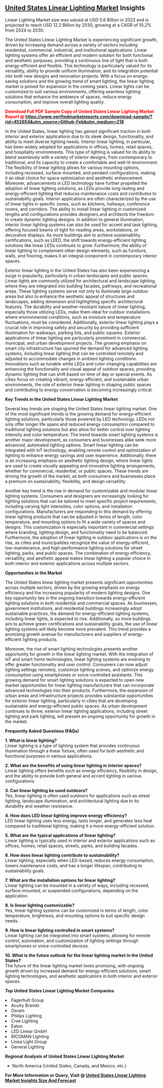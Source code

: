 <h2><a href="https://www.verifiedmarketreports.com/download-sample/?rid=452654&amp;utm_source=Github-Feb&amp;utm_medium=218" target="_blank">United States Linear Lighting Market</a> Insights</h2><p>Linear Lighting Market size was valued at USD 5.6 Billion in 2022 and is projected to reach USD 12.2 Billion by 2030, growing at a CAGR of 10.2% from 2024 to 2030.</p><p><p>The United States Linear Lighting Market is experiencing significant growth, driven by increasing demand across a variety of sectors including residential, commercial, industrial, and institutional applications. Linear lighting systems offer an efficient and modern solution for both functional and aesthetic purposes, providing a continuous line of light that is both energy-efficient and flexible. This technology is particularly valued for its versatility, ability to provide uniform illumination, and its integration potential into both new designs and renovation projects. With a focus on energy-saving solutions and the growing trend of smart lighting, the linear lighting market is poised for expansion in the coming years. Linear lights can be customized to suit various environments, offering seamless lighting solutions that enhance the ambience of spaces, reduce energy consumption, and improve overall lighting quality. <strong><p><span class=""><span style="color: #ff0000;"><strong>Download Full PDF Sample Copy of United States Linear Lighting Market Report</strong> @ </span><a href="https://www.verifiedmarketreports.com/download-sample/?rid=452654&amp;utm_source=Github-Feb&amp;utm_medium=218" target="_blank">https://www.verifiedmarketreports.com/download-sample/?rid=452654&amp;utm_source=Github-Feb&amp;utm_medium=218</a></span></p></strong></p> <p>In the United States, linear lighting has gained significant traction in both interior and exterior applications due to its sleek design, functionality, and ability to meet diverse lighting needs. Interior linear lighting, in particular, has been widely adopted for applications in offices, homes, retail spaces, and hospitality environments. This type of lighting is valued for its ability to blend seamlessly with a variety of interior designs, from contemporary to traditional, and its capacity to create a comfortable and well-lit environment. The flexibility of linear lighting allows for various mounting options, including recessed, surface-mounted, and pendant configurations, making it an ideal choice for space optimization and aesthetic enhancement. Moreover, advancements in LED technology have further propelled the adoption of linear lighting solutions, as LEDs provide long-lasting and energy-efficient lighting that reduces maintenance costs and contributes to sustainability goals. Interior applications are often characterized by the use of linear lights in specific zones, such as kitchens, hallways, conference rooms, and corridors. The ability to install linear lighting in customized lengths and configurations provides designers and architects the freedom to create dynamic lighting designs. In addition to general illumination, interior linear lighting systems can also be used for accent and task lighting, offering focused beams of light for reading areas, workstations, or decorative displays. As more buildings aim to achieve sustainability certifications, such as LEED, the shift towards energy-efficient lighting solutions like linear LEDs continues to grow. Furthermore, the ability of linear lighting to complement other design elements, such as furniture, walls, and flooring, makes it an integral component in contemporary interior spaces. <p>Exterior linear lighting in the United States has also been experiencing a surge in popularity, particularly in urban landscapes and public spaces. Linear lights are commonly utilized for architectural and landscape lighting, where they are integrated into building facades, pathways, and recreational areas. These lighting systems serve not only to illuminate large outdoor areas but also to enhance the aesthetic appeal of structures and landscapes, adding dimension and highlighting specific architectural features. The durability and weather-resistant nature of linear lighting, especially those utilizing LEDs, make them ideal for outdoor installations where environmental conditions, such as moisture and temperature fluctuations, must be considered. Additionally, exterior linear lighting plays a crucial role in improving safety and security by providing sufficient illumination for walkways, parking lots, and public squares. Exterior applications of linear lighting are particularly prominent in commercial, municipal, and urban development projects. The growing emphasis on smart city infrastructure has spurred the demand for advanced lighting systems, including linear lighting that can be controlled remotely and adjusted to accommodate changes in ambient lighting conditions. Innovations such as tunable white LEDs and color-changing capabilities are enhancing the functionality and visual appeal of outdoor spaces, providing dynamic lighting that can shift based on time of day or special events. As cities focus on creating vibrant, energy-efficient, and sustainable urban environments, the role of exterior linear lighting in shaping public spaces and contributing to energy conservation is becoming increasingly critical. <p><strong>Key Trends in the United States Linear Lighting Market</strong></p> <p>Several key trends are shaping the United States linear lighting market. One of the most significant trends is the growing demand for energy-efficient lighting solutions, particularly those powered by LED technology. LEDs not only offer longer life spans and reduced energy consumption compared to traditional lighting solutions but also allow for better control over lighting intensity and color temperature. The trend towards smart lighting systems is another major development, as consumers and businesses alike seek more advanced, automated lighting options. Smart linear lighting can be integrated with IoT technology, enabling remote control and optimization of lighting to enhance energy savings and user experience. Additionally, there is an increasing emphasis on aesthetic lighting design, where linear lights are used to create visually appealing and innovative lighting arrangements, whether for commercial, residential, or public spaces. These trends are driving the growth of the market, as both consumers and businesses place a premium on sustainability, flexibility, and design versatility. <p>Another key trend is the rise in demand for customizable and modular linear lighting systems. Consumers and designers are increasingly looking for lighting solutions that can be tailored to meet specific project requirements, including varying light intensities, color options, and installation configurations. Manufacturers are responding to this demand by offering linear lighting products that can be adjusted in terms of length, color temperature, and mounting options to fit a wide variety of spaces and designs. This customization is especially important in commercial settings where branding, lighting design, and functionality need to be balanced. Furthermore, the adoption of linear lighting in outdoor applications is on the rise, as cities and municipalities recognize the value of energy-efficient, low-maintenance, and high-performance lighting solutions for street lighting, parks, and public spaces. The combination of energy efficiency, versatility, and aesthetic appeal makes linear lighting a popular choice in both interior and exterior applications across multiple sectors. <p><strong>Opportunities in the Market</strong></p> <p>The United States linear lighting market presents significant opportunities across multiple sectors, driven by the growing emphasis on energy efficiency and the increasing popularity of modern lighting designs. One key opportunity lies in the ongoing transition towards energy-efficient lighting solutions in both residential and commercial spaces. As businesses, government institutions, and residential buildings increasingly adopt sustainable practices, the demand for energy-efficient lighting systems, including linear lights, is expected to rise. Additionally, as more buildings aim to achieve green certifications and sustainability goals, the use of linear lighting systems will likely become more prevalent. This trend provides a promising growth avenue for manufacturers and suppliers of energy-efficient lighting products. <p>Moreover, the rise of smart lighting technologies presents another opportunity for growth in the linear lighting market. With the integration of IoT and smart home technologies, linear lighting systems are evolving to offer greater functionality and user control. Consumers can now adjust lighting settings remotely, customize lighting scenes, and optimize energy consumption using smartphones or voice-controlled assistants. This growing demand for smart lighting solutions is expected to open new market opportunities for linear lighting manufacturers that can incorporate advanced technologies into their products. Furthermore, the expansion of urban areas and infrastructure projects provides substantial opportunities for exterior linear lighting, particularly in cities that are developing sustainable and energy-efficient public spaces. As urban development continues to thrive, exterior linear lighting applications, including street lighting and park lighting, will present an ongoing opportunity for growth in the market. <p><strong>Frequently Asked Questions (FAQs)</strong></p> <p><strong>1. What is linear lighting?</strong><br>Linear lighting is a type of lighting system that provides continuous illumination through a linear fixture, often used for both aesthetic and functional purposes in various applications.</p> <p><strong>2. What are the benefits of using linear lighting in interior spaces?</strong><br>Linear lighting offers benefits such as energy efficiency, flexibility in design, and the ability to provide both general and accent lighting in various configurations.</p> <p><strong>3. Can linear lighting be used outdoors?</strong><br>Yes, linear lighting is often used outdoors for applications such as street lighting, landscape illumination, and architectural lighting due to its durability and weather resistance.</p> <p><strong>4. How does LED linear lighting improve energy efficiency?</strong><br>LED linear lighting uses less energy, lasts longer, and generates less heat compared to traditional lighting, making it a more energy-efficient solution.</p> <p><strong>5. What are the typical applications of linear lighting?</strong><br>Linear lighting is typically used in interior and exterior applications such as offices, homes, retail spaces, streets, parks, and building facades.</p> <p><strong>6. How does linear lighting contribute to sustainability?</strong><br>Linear lighting, especially when LED-based, reduces energy consumption, lowers maintenance costs, and has a longer lifespan, contributing to sustainability goals.</p> <p><strong>7. What are the installation options for linear lighting?</strong><br>Linear lighting can be mounted in a variety of ways, including recessed, surface-mounted, or suspended configurations, depending on the application.</p> <p><strong>8. Is linear lighting customizable?</strong><br>Yes, linear lighting systems can be customized in terms of length, color temperature, brightness, and mounting options to suit specific design needs.</p> <p><strong>9. How is linear lighting controlled in smart systems?</strong><br>Linear lighting can be integrated into smart systems, allowing for remote control, automation, and customization of lighting settings through smartphones or voice-controlled devices.</p> <p><strong>10. What is the future outlook for the linear lighting market in the United States?</strong><br>The future of the linear lighting market looks promising, with ongoing growth driven by increased demand for energy-efficient solutions, smart lighting technologies, and aesthetic applications in both interior and exterior spaces.</p></p><p><strong>Top United States Linear Lighting Market Companies</strong></p><div data-test-id=""><p><li>Fagerhult Group</li><li> Acuity Brands</li><li> Osram</li><li> Philips Lighting</li><li> Cree Lighting</li><li> Eaton</li><li> LED Linear GmbH</li><li> RICOMAN Lighting</li><li> Linea Light Group</li><li> General Lighting</li></p><div><strong>Regional Analysis of&nbsp;United States Linear Lighting Market</strong></div><ul><li dir="ltr"><p dir="ltr">North America&nbsp;(United States, Canada, and Mexico, etc.)</p></li></ul><p><strong>For More Information or Query, Visit @&nbsp;</strong><strong><a href="https://www.verifiedmarketreports.com/product/linear-lighting-market/?utm_source=Github-Feb&amp;utm_medium=218" target="_blank">United States Linear Lighting Market Insights Size And Forecast</a></strong></p></div>
